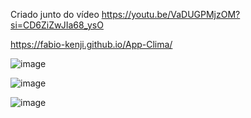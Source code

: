 Criado junto do vídeo https://youtu.be/VaDUGPMjzOM?si=CD6ZiZwJIa68_ysO

https://fabio-kenji.github.io/App-Clima/

![image](https://github.com/user-attachments/assets/f5e44ac2-0129-4acb-b7f0-c9e5e646e4de)

![image](https://github.com/user-attachments/assets/93a2c157-4ee7-42b7-9d0b-2718938a7906)

![image](https://github.com/user-attachments/assets/a93e981a-c0e4-4a75-9619-93ccbbd41ab9)
